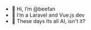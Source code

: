 - 👋 Hi, I’m @beefan
- 💎 I’m a Laravel and Vue.js dev
- 🤖 These days its all AI, isn't it?

<!---
beefan/beefan is a ✨ special ✨ repository because its `README.md` (this file) appears on your GitHub profile.
You can click the Preview link to take a look at your changes.
--->
